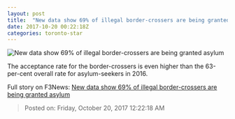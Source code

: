 ```yaml
---
layout: post
title:  "New data show 69% of illegal border-crossers are being granted asylum"
date: 2017-10-20 00:22:18Z
categories: toronto-star
---
```


![New data show 69% of illegal border-crossers are being granted asylum](https://www.thestar.com/content/dam/thestar/news/canada/2017/10/19/new-data-show-69-of-illegal-border-crossers-are-being-granted-asylum/border_crossers_in_lacolle_que.jpg)

The acceptance rate for the border-crossers is even higher than the 63-per-cent overall rate for asylum-seekers in 2016.


Full story on F3News: [New data show 69% of illegal border-crossers are being granted asylum](http://www.f3nws.com/n/JPWptD)

> Posted on: Friday, October 20, 2017 12:22:18 AM
